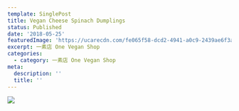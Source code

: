 ```yaml
---
template: SinglePost
title: Vegan Cheese Spinach Dumplings
status: Published
date: '2018-05-25'
featuredImage: 'https://ucarecdn.com/fe065f58-dcd2-4941-a0c9-2439ae6f3a47/'
excerpt: 一素店 One Vegan Shop
categories:
  - category: 一素店 One Vegan Shop
meta:
  description: ''
  title: ''
---
```

![](https://ucarecdn.com/a7216593-68a4-4ce2-9f64-b8edade21b45/)
